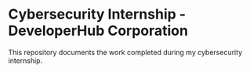# Cybersecurity Internship - DeveloperHub Corporation
This repository documents the work completed during my cybersecurity internship.
